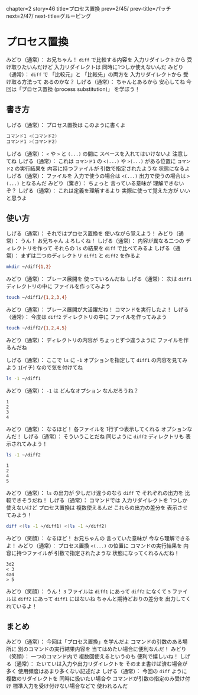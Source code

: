chapter=2
story=46
title=プロセス置換
prev=2/45/
prev-title=パッチ
next=2/47/
next-title=グルーピング

# プロセス置換

みどり（通常）：
  お兄ちゃん！
  `diff` で比較する内容を
  入力リダイレクトから
  受け取りたいんだけど
  入力リダイレクトは
  同時に1つしか使えないんだ
みどり（通常）：
  `diff` で
  「比較元」と
  「比較先」の両方を
  入力リダイレクトから
  受け取る方法って
  あるのかな？
しげる（通常）：
  ちゃんとあるから
  安心してね
  今回は「プロセス置換
  (process substitution)」
  を学ぼう！

## 書き方

しげる（通常）：
  プロセス置換は
  このように書くよ

```bash
コマンド1 <(コマンド2)
コマンド1 >(コマンド2)
```

しげる（通常）：
  `<` や `>` と `(...)` の間に
  スペースを入れてはいけないよ
  注意してね
しげる（通常）：
  これは `コマンド1` の
  `<(...)` や `>(...)` がある位置に
  `コマンド2` の実行結果を
  内容に持つファイルが
  引数で指定されたような
  状態になるよ
しげる（通常）：
  ファイルを
  入力で使うの場合は `<(...)`
  出力で使うの場合は `>(...)`
  となるんだ
みどり（驚き）：
  ちょっと
  言っている意味が
  理解できないぞ？
しげる（通常）：
  これは定義を理解するより
  実際に使って覚えた方が
  いいと思うよ

## 使い方

しげる（通常）：
  それではプロセス置換を
  使いながら覚えよう！
みどり（通常）：
  うん！
  お兄ちゃん
  よろしくね！
しげる（通常）：
  内容が異なる二つの
  ディレクトリを作って
  それらの `ls` の結果を
  `diff` で比べてみるよ
しげる（通常）：
  まずは二つのディレクトリ
  `diff1` と `diff2` を作るよ

```bash
mkdir ~/diff{1,2}
```

みどり（通常）：
  ブレース展開を
  使っているんだね
しげる（通常）：
  次は `diff1` ディレクトリの中に
  ファイルを作ってみよう

```bash
touch ~/diff1/{1,2,3,4}
```

みどり（通常）：
  ブレース展開が大活躍だね！
  コマンドを実行したよ！
しげる（通常）：
  今度は `diff2` ディレクトリの中に
  ファイルを作ってみよう

```bash
touch ~/diff2/{1,2,4,5}
```

みどり（通常）：
  ディレクトリの内容が
  ちょっとずつ違うように
  ファイルを作るんだね

しげる（通常）：
  ここで `ls` に
  `-1` オプションを指定して
  `diff1` の内容を見てみよう
  `1`(イチ) なので気を付けてね

```bash
ls -1 ~/diff1
```

みどり（通常）：
  `-1` は
  どんなオプション
  なんだろうね？

```console
1
2
3
4
```

みどり（通常）：
  なるほど！
  各ファイルを
  1行ずつ表示してくれる
  オプションなんだ！
しげる（通常）：
  そういうことだね
  同じように
  `diff2` ディレクトリも
  表示されてみよう！

```bash
ls -1 ~/diff2
```

```console
1
2
4
5
```

みどり（通常）：
  `ls` の出力が
  少しだけ違うのなら
  `diff` で
  それぞれの出力を
  比較できそうだね！
しげる（通常）：
  コマンドでは
  入力リダイレクトを
  1つしか使えないけど
  プロセス置換は
  複数使えるんだ
  これらの出力の差分を
  表示させてみよう！

```bash
diff <(ls -1 ~/diff1) <(ls -1 ~/diff2)
```

みどり（笑顔）：
  なるほど！
  お兄ちゃんの
  言っていた意味が
  今なら理解できるよ！
みどり（通常）：
  プロセス置換 `<(...)` の位置に
  コマンドの実行結果を
  内容に持つファイルが
  引数で指定されたような
  状態になってくれるんだね！

```console
3d2
< 3
4a4
> 5
```

みどり（笑顔）：
  うん！
  `3` ファイルは `diff1` にあって `diff2` になくて
  `5` ファイルは `diff2` にあって `diff1` にはないね
  ちゃんと期待どおりの差分を
  出力してくれているよ！

## まとめ

みどり（通常）：
  今回は「プロセス置換」を学んだよ
  コマンドの引数のある場所に
  別のコマンドの実行結果内容を
  当てはめたい場合に便利なんだ！
みどり（笑顔）：
  一つのコマンド内で
  複数回使えるというのも
  便利で嬉しいね！
しげる（通常）：
  たいていは入力や出力リダイレクトを
  そのまま書けば済む場合が多く
  使用頻度はあまり多くない記述だよ
しげる（通常）：
  今回の `diff` ように
  複数のリダイレクトを
  同時に扱いたい場合や
  コマンドが引数の指定のみ受け付け
  標準入力を受け付けない場合などで
  使われるんだ

